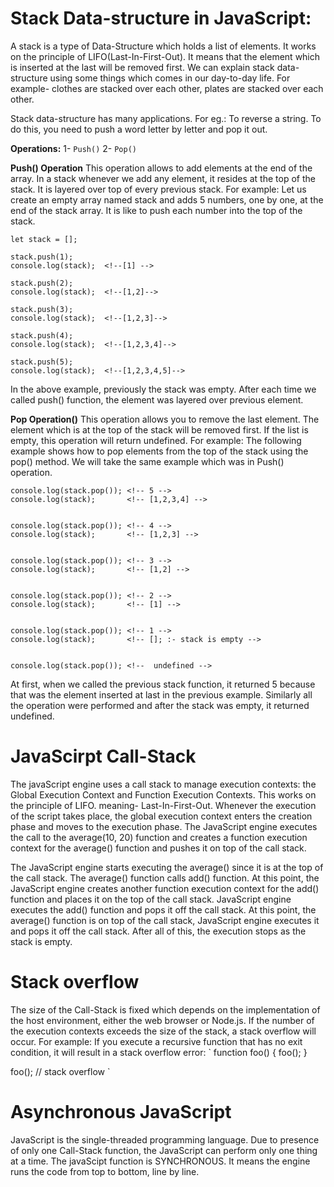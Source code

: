 # Stack Data-structure in JavaScript:

A stack is a type of Data-Structure which holds a list of elements. It works on the principle of LIFO(Last-In-First-Out). It means that the element which is inserted at the last will be removed first. We can explain stack data-structure using some things which comes in our day-to-day life. For example- clothes are stacked over each other, plates are stacked over each other.

Stack data-structure has many applications. For eg.: To reverse a string. To do this, you need to push a word letter by letter and pop it out.


**Operations:**
1- ` Push() ` 
2- ` Pop() `

**Push() Operation**
This operation allows to add elements at the end of the array. In a stack whenever we add any element, it resides at the top of the stack.
It is layered over top of every previous stack.
For example: Let us create an empty array named stack and adds 5 numbers, one by one, at the end of the stack array. It is like to push each number into the top of the stack.
```
let stack = [];

stack.push(1);   
console.log(stack);  <!--[1] -->

stack.push(2);   
console.log(stack);  <!--[1,2]-->

stack.push(3);   
console.log(stack);  <!--[1,2,3]-->

stack.push(4);  
console.log(stack);  <!--[1,2,3,4]-->

stack.push(5);   
console.log(stack);  <!--[1,2,3,4,5]-->
```

In the above example, previously the stack was empty. After each time we called push() function, the element was layered over previous element.

**Pop Operation()**
This operation allows you to remove the last element. The element which is at the top of the stack will be removed first. If the list is empty, this operation will return undefined.
For example: The following example shows how to pop elements from the top of the stack using the pop() method. We will take the same example which was in Push() operation.

```
console.log(stack.pop()); <!-- 5 -->    
console.log(stack);       <!-- [1,2,3,4] -->


console.log(stack.pop()); <!-- 4 -->   
console.log(stack);       <!-- [1,2,3] -->


console.log(stack.pop()); <!-- 3 -->    
console.log(stack);       <!-- [1,2] -->


console.log(stack.pop()); <!-- 2 -->    
console.log(stack);       <!-- [1] -->


console.log(stack.pop()); <!-- 1 -->    
console.log(stack);       <!-- []; :- stack is empty -->
 

console.log(stack.pop()); <!--  undefined -->
```

At first, when we called the previous stack function, it returned 5 because that was the element inserted at last in the previous example.
Similarly all the operation were performed and after the stack was empty, it returned undefined.



# JavaScirpt Call-Stack
The javaScript engine uses a call stack to manage execution contexts: the Global Execution Context and Function Execution Contexts.
This works on the principle of LIFO. meaning- Last-In-First-Out. Whenever the execution of the script takes place, the global execution context enters the creation phase and moves to the execution phase. The JavaScript engine executes the call to the average(10, 20) function and creates a function execution context for the average() function and pushes it on top of the call stack.

The JavaScript engine starts executing the average() since it is at the top of the call stack. The average() function calls add() function. At this point, the JavaScript engine creates another function execution context for the add() function and places it on the top of the call stack. JavaScript engine executes the add() function and pops it off the call stack. At this point, the average() function is on top of the call stack, JavaScript engine executes it and pops it off the call stack. After all of this, the execution stops as the stack is empty.



# Stack overflow
The size of the Call-Stack is fixed which depends on the implementation of the host environment, either the web 
browser or Node.js. If the number of the execution contexts exceeds the size of the stack, a stack overflow will occur.
For example: If you execute a recursive function that has no exit condition, it will result in a stack overflow error:
`
function foo() {
    foo();
}

foo(); // stack overflow
`

# Asynchronous JavaScript

JavaScript is the single-threaded programming language. Due to presence of only one Call-Stack function, the JavaScript can perform only one thing at a time. The javaScipt function is SYNCHRONOUS. It means the engine runs the code from top to bottom, line by line.
